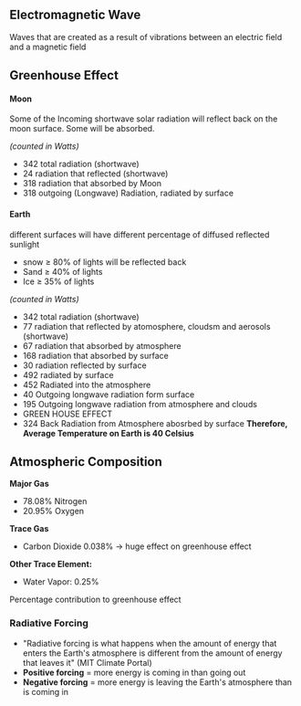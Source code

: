 
## Electromagnetic Wave
Waves that are created as a result of vibrations between an electric field and a magnetic field

## Greenhouse Effect

#### Moon
Some of the Incoming shortwave solar radiation will reflect back on the moon surface. Some will be absorbed. 

*(counted in Watts)*
* 342 total radiation (shortwave)
* 24 radiation that reflected (shortwave)
* 318 radiation that absorbed by Moon
* 318 outgoing (Longwave) Radiation, radiated by surface

#### Earth

different surfaces will have different percentage of diffused reflected sunlight
* snow ≥ 80% of lights will be reflected back
* Sand ≥ 40% of lights
* Ice ≥ 35% of lights

*(counted in Watts)*
* 342 total radiation (shortwave)
* 77 radiation that reflected by atomosphere, cloudsm and aerosols (shortwave)
* 67 radiation that absorbed by atmosphere
* 168 radiation that absorbed by surface
* 30 radiation reflected by surface
* 492 radiated by surface
* 452 Radiated into the atmosphere
* 40 Outgoing longwave radiation form surface
* 195 Outgoing longwave radiation from atmosphere and clouds
* GREEN HOUSE EFFECT
* 324 Back Radiation from Atmosphere abosrbed by surface
**Therefore, Average Temperature on Earth is 40 Celsius**

## Atmospheric Composition
**Major Gas**
* 78.08% Nitrogen 
* 20.95% Oxygen

**Trace Gas**
* Carbon Dioxide 0.038% -> huge effect on greenhouse effect

**Other Trace Element:**
* Water Vapor: 0.25%

Percentage contribution to greenhouse effect


### Radiative Forcing
* "Radiative forcing is what happens when the amount of energy that enters the Earth's atmosphere is different from the amount of energy that leaves it" (MIT Climate Portal)
* **Positive forcing** = more energy is coming in than going out
* **Negative forcing** = more energy is leaving the Earth's atmosphere than is coming in




